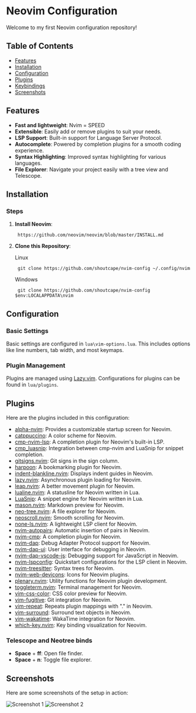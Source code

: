 # Neovim Configuration

Welcome to my first Neovim configuration repository!

## Table of Contents

- [Features](#features)
- [Installation](#installation)
- [Configuration](#configuration)
- [Plugins](#plugins)
- [Keybindings](#keybindings)
- [Screenshots](#screenshots)

## Features

- **Fast and lightweight**: Nvim = SPEED
- **Extensible**: Easily add or remove plugins to suit your needs.
- **LSP Support**: Built-in support for Language Server Protocol.
- **Autocomplete**: Powered by completion plugins for a smooth coding experience.
- **Syntax Highlighting**: Improved syntax highlighting for various languages.
- **File Explorer**: Navigate your project easily with a tree view and Telescope.

## Installation

### Steps


1. **Install Neovim**:

        https://github.com/neovim/neovim/blob/master/INSTALL.md

2. **Clone this Repository**:

    Linux

        git clone https://github.com/shoutcape/nvim-config ~/.config/nvim

    Windows

        git clone https://github.com/shoutcape/nvim-config $env:LOCALAPPDATA\nvim

## Configuration

### Basic Settings

Basic settings are configured in `lua\vim-options.lua`. This includes options like line numbers, tab width, and most keymaps.

### Plugin Management

Plugins are managed using [Lazy.vim](https://www.lazyvim.org/). Configurations for plugins can be found in `lua/plugins`.

## Plugins

Here are the plugins included in this configuration:

- [alpha-nvim](https://github.com/goolord/alpha-nvim): Provides a customizable startup screen for Neovim.
- [catppuccino](https://github.com/Pocco81/Catppuccino.nvim): A color scheme for Neovim.
- [cmp-nvim-lsp](https://github.com/hrsh7th/cmp-nvim-lsp): A completion plugin for Neovim's built-in LSP.
- [cmp_luasnip](https://github.com/saadparwaiz1/cmp_luasnip): Integration between cmp-nvim and LuaSnip for snippet completion.
- [gitsigns.nvim](https://github.com/lewis6991/gitsigns.nvim): Git signs in the sign column.
- [harpoon](https://github.com/ThePrimeagen/harpoon): A bookmarking plugin for Neovim.
- [indent-blankline.nvim](https://github.com/lukas-reineke/indent-blankline.nvim): Displays indent guides in Neovim.
- [lazy.nvim](https://github.com/tjdevries/lazy.nvim): Asynchronous plugin loading for Neovim.
- [leap.nvim](https://github.com/ggandor/leap.nvim): A better movement plugin for Neovim.
- [lualine.nvim](https://github.com/hoob3rt/lualine.nvim): A statusline for Neovim written in Lua.
- [LuaSnip](https://github.com/L3MON4D3/LuaSnip): A snippet engine for Neovim written in Lua.
- [mason.nvim](https://github.com/williamboman/mason.nvim): Markdown preview for Neovim.
- [neo-tree.nvim](https://github.com/nvim-neo-tree/neo-tree.nvim): A file explorer for Neovim.
- [neoscroll.nvim](https://github.com/karb94/neoscroll.nvim): Smooth scrolling for Neovim.
- [none-ls.nvim](https://github.com/neovim/nvim-lspconfig): A lightweight LSP client for Neovim.
- [nvim-autopairs](https://github.com/windwp/nvim-autopairs): Automatic insertion of pairs in Neovim.
- [nvim-cmp](https://github.com/hrsh7th/nvim-cmp): A completion plugin for Neovim.
- [nvim-dap](https://github.com/mfussenegger/nvim-dap): Debug Adapter Protocol support for Neovim.
- [nvim-dap-ui](https://github.com/rcarriga/nvim-dap-ui): User interface for debugging in Neovim.
- [nvim-dap-vscode-js](https://github.com/mfussenegger/nvim-dap-vscode-js): Debugging support for JavaScript in Neovim.
- [nvim-lspconfig](https://github.com/neovim/nvim-lspconfig): Quickstart configurations for the LSP client in Neovim.
- [nvim-treesitter](https://github.com/nvim-treesitter/nvim-treesitter): Syntax trees for Neovim.
- [nvim-web-devicons](https://github.com/kyazdani42/nvim-web-devicons): Icons for Neovim plugins.
- [plenary.nvim](https://github.com/nvim-lua/plenary.nvim): Utility functions for Neovim plugin development.
- [toggleterm.nvim](https://github.com/akinsho/toggleterm.nvim): Terminal management for Neovim.
- [vim-css-color](https://github.com/ap/vim-css-color): CSS color preview for Neovim.
- [vim-fugitive](https://github.com/tpope/vim-fugitive): Git integration for Neovim.
- [vim-repeat](https://github.com/tpope/vim-repeat): Repeats plugin mappings with "." in Neovim.
- [vim-surround](https://github.com/tpope/vim-surround): Surround text objects in Neovim.
- [vim-wakatime](https://github.com/wakatime/vim-wakatime): WakaTime integration for Neovim.
- [which-key.nvim](https://github.com/folke/which-key.nvim): Key binding visualization for Neovim.


### Telescope and Neotree binds

- **Space** + **ff**: Open file finder.
- **Space** + **n**: Toggle file explorer.

## Screenshots

Here are some screenshots of the setup in action:

![Screenshot 1](screenshots/screenshot1.png)
![Screenshot 2](screenshots/screenshot2.png)

